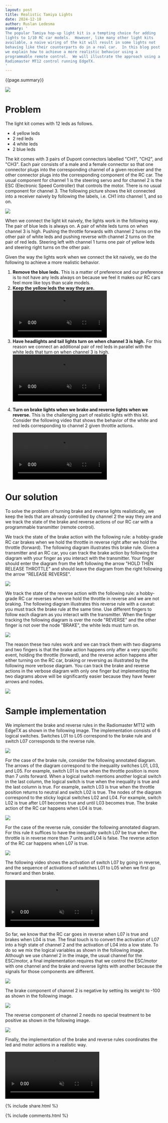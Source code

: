 ```yaml
---
layout: post
title: Realistic Tamiya Lights
date: 2024-12-18
author: Ruslan Ledesma
summary: '
The popular Tamiya hop-up light kit is a tempting choice for adding
lights to 1/10 RC car models.  However, like many other light kits
available, a naive wiring of the kit will result in some lights not
behaving like their counterparts do in a real car.  In this blog post
we explain how to achieve a more realistic behavior using a
programmable remote control.  We will illustrate the approach using a
Radiomaster MT12 control running EdgeTX.
'
---
```


{{page.summary}}

<img src="/assets/2024-12-18-realistic-tamiya-lights/tamiya-kit.jpg" />

# Problem

The light kit comes with 12 leds as follows.

- 4 yellow leds
- 2 red leds
- 4 white leds
- 2 blue leds

The kit comes with 3 pairs of Dupont connectors labelled "CH1", "CH2",
and "CH3".  Each pair consists of a male and a female connector so
that one connector plugs into the corresponding channel of a given
receiver and the other connector plugs into the corresponding
component of the RC car.  The usual component for channel 1 is the
steering servo and for channel 2 is the ESC (Electronic Speed
Controller) that controls the motor.  There is no usual component for
channel 3.  The following picture shows the kit connected into a
receiver naively by following the labels, i.e. CH1 into channel 1, and
so on.

<img src="/assets/2024-12-18-realistic-tamiya-lights/naive-connection.jpg" />

When we connect the light kit naively, the lights work in the
following way.  The pair of blue leds is always on.  A pair of white
leds turns on when channel 3 is high.  Pushing the throttle forwards
with channel 2 turns on the other pair of white leds and pushing reverse
with channel 2 turns on the pair of red leds.  Steering left with
channel 1 turns one pair of yellow leds and steering right turns on
the other pair.

Given the way the lights work when we connect the kit naively, we do
the following to achieve a more realistic behavior.

<ol>
<li>
<b>Remove the blue leds.</b>  This is a matter of preference and our
preference is to not have any leds always on because we feel it makes
our RC cars feel more like toys than scale models.
</li>

<li>
<b>Keep the yellow leds the way they are.</b>
<video muted autoplay controls>
  <source src="/assets/2024-12-18-realistic-tamiya-lights/naive-steering.mp4" type="video/mp4" />
  Your browser does not support the video tag.
</video>
</li>

<li>
<b>Have headlights and tail lights turn on when channel 3 is high.</b>
For this reason we connect an additional pair of red leds in parallel
with the white leds that turn on when channel 3 is high.
<video muted autoplay controls>
  <source src="/assets/2024-12-18-realistic-tamiya-lights/channel3-rewired.mp4" type="video/mp4" />
  Your browser does not support the video tag.
</video>
</li>

<li>

<b>Turn on brake lights when we brake and reverse lights when we
reverse.</b> This is the challenging part of realistic lights with this
kit.  Consider the following video that shows the behavior of the
white and red leds corresponding to channel 2 given throttle actions.

<video muted autoplay controls>
  <source src="/assets/2024-12-18-realistic-tamiya-lights/naive-throttle.mp4" type="video/mp4" />
  Your browser does not support the video tag.
</video>
</li>

</ol>

# Our solution

To solve the problem of turning brake and reverse lights
realistically, we keep the leds that are already controlled by channel
2 the way they are and we track the state of the brake and reverse
actions of our RC car with a programmable transmitter (remote
control).

We track the state of the brake action with the following rule: a
hobby-grade RC car brakes when we hold the throttle in reverse
right after we hold the throttle (forward).  The following diagram
illustrates this brake rule.  Given a transmitter and an RC car, you
can track the brake action by following the diagram with your finger
as you interact with the transmitter.  Your finger should enter the
diagram from the left following the arrow "HOLD THEN RELEASE THROTTLE"
and should leave the diagram from the right following the arrow
"RELEASE REVERSE".

<img src="/assets/2024-12-18-realistic-tamiya-lights/brakerule.jpg" />

We track the state of the reverse action with the following rule: a
hobby-grade RC car reverses when we hold the throttle in reverse and
we are not braking.  The following diagram illustrates this reverse
rule with a caveat: you must track the brake rule at the same time.
Use different fingers to follow each diagram as you interact with the
transmitter.  When the finger tracking the following diagram is over
the node "REVERSE" and the other finger is not over the node "BRAKE",
the white leds must turn on.

<img src="/assets/2024-12-18-realistic-tamiya-lights/reverserule.jpg" />

The reason these two rules work and we can track them with two
diagrams and two fingers is that the brake action happens only after a
very specific event, holding the throttle (forward), and the reverse
action happens after either turning on the RC car, braking or
reversing as illustrated by the following more verbose diagram.  You
can track the brake and reverse actions in the verbose diagram with
only one finger but implementing the two diagrams above will be
significantly easier because they have fewer arrows and nodes.

<img src="/assets/2024-12-18-realistic-tamiya-lights/fulldiagram.jpg" />


# Sample implementation

We implement the brake and reverse rules in the Radiomaster MT12 with
EdgeTX as shown in the following image. The implementation consists of
6 logical switches.  Switches L01 to L05 correspond to the brake rule
and switch L07 corresponds to the reverse rule.

<img src="/assets/2024-12-18-realistic-tamiya-lights/implementation.jpg" />

For the case of the brake rule, consider the following annotated
diagram.  The arrows of the diagram correspond to the inequality
switches L01, L03, and L05.  For example, switch L01 is true when the
throttle position is more than 7 units forward.  When a logical switch
mentions another logical switch in the last column, the logical switch
is true when the inequality is true and the last column is true.  For
example, switch L03 is true when the throttle position returns to
neutral and switch L02 is true.  The nodes of the diagram correspond
to the sticky logical switches L02 and L04.  For example, switch L02
is true after L01 becomes true and until L03 becomes true.  The brake
action of the RC car happens when L04 is true.

<img src="/assets/2024-12-18-realistic-tamiya-lights/brakeruleimpl.jpg" />

For the case of the reverse rule, consider the following annotated
diagram.  For this rule it suffices to have the inequality switch L07
be true when the throttle is in reverse more than 7 units and L04 is
false.  The reverse action of the RC car happens when L07 is true.

<img src="/assets/2024-12-18-realistic-tamiya-lights/reverseruleimpl.jpg" />

The following video shows the activation of switch L07 by going in
reverse, and the sequence of activations of switches L01 to L05 when
we first go forward and then brake.

<video muted autoplay controls>
  <source src="/assets/2024-12-18-realistic-tamiya-lights/implementation.mp4" type="video/mp4" />
  Your browser does not support the video tag.
</video>

So far, we know that the RC car goes in reverse when L07 is true and
brakes when L04 is true.  The final touch is to convert the activation
of L07 into a high state of channel 2 and the activation of L04 into a
low state.  To do so we mix the logical variables as shown in the
following image.  Although we use channel 2 in the image, the usual
channel for the ESC/motor, a final implementation requires that we
control the ESC/motor with one channel and the brake and reverse
lights with another because the signals for those components are
different.

<img src="/assets/2024-12-18-realistic-tamiya-lights/mixesch2.jpg" />

The brake component of channel 2 is negative by setting its weight to
-100 as shown in the following image.

<img src="/assets/2024-12-18-realistic-tamiya-lights/ch2stopcomponent.jpg" />

The reverse component of channel 2 needs no special treatment to be
positive as shown in the following image.

<img src="/assets/2024-12-18-realistic-tamiya-lights/ch2revcomponent.jpg" />

Finally, the implementation of the brake and reverse rules coordinates
the led and motor actions in a realistic way.

<video muted autoplay controls>
  <source src="/assets/2024-12-18-realistic-tamiya-lights/realisticbrakereverse.mp4" type="video/mp4" />
  Your browser does not support the video tag.
</video>


{% include share.html %}

{% include comments.html %}
